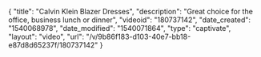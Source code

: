 {
    "title": "Calvin Klein Blazer Dresses",
    "description": "Great choice for the office, business lunch or dinner",
    "videoid": "180737142",
    "date_created": "1540068978",
    "date_modified": "1540071864",
    "type": "captivate",
    "layout": "video",
    "url": "\/v\/9b86f183-d103-40e7-bb18-e87d8d65237f\/180737142"
}